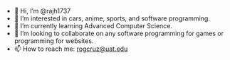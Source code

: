 - 👋 Hi, I’m @rajh1737
- 👀 I’m interested in cars, anime, sports, and software programming.
- 🌱 I’m currently learning Advanced Computer Science.
- 💞️ I’m looking to collaborate on any software programming for games or programming for websites.
- 📫 How to reach me: rogcruz@uat.edu

<!---
rajh1737/rajh1737 is a ✨ special ✨ repository because its `README.md` (this file) appears on your GitHub profile.
You can click the Preview link to take a look at your changes.
--->
